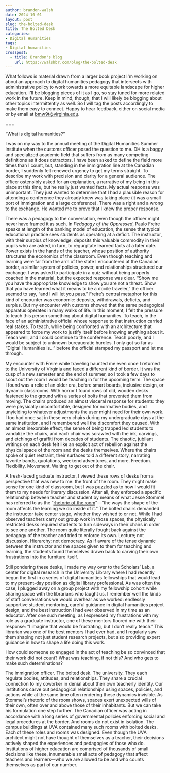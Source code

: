 ```yaml
---
author: brandon-walsh
date: 2024-10-01
layout: post
slug: the-bolted-desk
title: The Bolted Desk
categories:
- Digital Humanities
tags:
- Digital humanities
crosspost:
  - title: Brandon's blog
    url: https://walshbr.com/blog/the-bolted-desk
---
```

What follows is material drawn from a larger book project I'm working on about an approach to digital humanities pedagogy that intersects with administrative policy to work towards a more equitable landscape for higher education. I'll be blogging pieces of it as I go, so stay tuned for more related work in the future. Keep in mind, though, that I will likely be blogging about other topics intermittently as well. So I will tag the posts accordingly to make them easy to connect. Happy to hear feedback, either on social media or by email at [bmw9t@virginia.edu](bmw9t@virginia.edu).

===

“What is digital humanities?”

I was on my way to the annual meeting of the Digital Humanities Summer Institute when the customs officer posed the question to me. DH is a baggy and specialized academic field that suffers from as many competing definitions as it does detractors.  I have been asked to define the field more times than I count, but, standing in the immigration line at the Canadian border, I suddenly felt renewed urgency to get my terms straight. To describe my work with precision and clarity for a general audience. The officer ostensibly asked for an explanation, a narrative of my being in this place at this time, but he really just wanted facts. My actual response was unimportant. They just wanted to determine that I had a plausible reason for attending a conference they already knew was taking place (it was a small port of immigration and a large conference). There was a right and a wrong to the exchange. He wanted me to prove that I knew the proper response. 

There was a pedagogy to the conversation, even though the officer might never have framed it as such. In *Pedagogy of the Oppressed*, Paulo Freire speaks at length of the banking model of education, the sense that typical educational practice sees students as operating at a deficit. The instructor, with their surplus of knowledge, deposits this valuable commodity in their pupils who are asked, in turn, to regurgitate learned facts at a later date. Power exists in the hands of the teacher, whose position of authority structures the economics of the classroom. Even though teaching and learning were far from the arm of the state I encountered at the Canadian border, a similar system of policies, power, and relationships structured our exchange. I was asked to participate in a quiz without being properly coached in the material, but the expected response was clear. “Show me you have the appropriate knowledge to show you are not a threat. Show that you have learned what it means to be a docile traveler,” the officer seemed to say, “and I will let you pass.” Freire’s central metaphor for this kind of encounter was economic: deposits, withdrawals, deficits, and surplus. But my encounter with customs showed that the same pedagogical apparatus operates in many walks of life. In this moment, I felt the pressure to teach this person something about digital humanities. To teach, in the face of an administrative official whose response to that instruction carried real stakes. To teach, while being confronted with an architecture that appeared to force my work to justify itself before knowing anything about it. Teach well, and I could continue to the conference. Teach poorly, and I would be subject to unknown bureaucratic hurdles. I only got so far as “Digital Humanities is…” before the official stamped my passport and let me through. 

My encounter with Freire while traveling haunted me even once I returned to the University of Virginia and faced a different kind of border. It was the cusp of a new semester and the end of summer, so I took a few days to scout out the room I would be teaching in for the upcoming term. The space I found was a relic of an older era, before smart boards, inclusive design, or dynamic classrooms. With horror I found rows of old, wooden desks fastened to the ground with a series of bolts that prevented them from moving. The chairs produced an almost visceral response for students: they were physically uncomfortable, designed for normative bodies, and unyielding to whatever adjustments the user might need for their own work. I too had once sat in these very chairs during my undergraduate days at the same institution, and I remembered well the discomfort they caused. With an almost inexorable effect, the sense of being trapped led students to vandalize the chairs, and each chair was scrawled with the ink, carvings, and etchings of graffiti from decades of students. The chaotic, jubilant writings on each desk felt like an explicit act of rebellion against the physical space of the room and the desks themselves. Where the chairs spoke of quiet restraint, their surfaces told a different story, narrating favorite bands, quotations, weekend adventures, and more. Freedom. Flexibility. Movement. Waiting to get out of the chair.

A fresh-faced graduate instructor, I viewed these rows of desks from a perspective that was new to me: the front of the room. They might make sense for one kind of classroom, but I was puzzled as to how I would fit them to my needs for literary discussion. After all, they enforced a specific relationship between teacher and student by means of what Jesse Stommel has referred to as the “[rhetoric of the room](https://pressbooks.pub/criticaldigitalpedagogy/chapter/the-course-hath-no-bottom-the-20000-person-seminar/)”—“the ways the shape of the room affects the learning we do inside of it.” The bolted chairs demanded the instructor take center stage, whether they wished to or not. While I had observed teachers carry out group work in those spaces, the physically restricted desks required students to turn sideways in their chairs in order to see one another. The room quite literally fought back against the pedagogy of the teacher and tried to enforce its own. Lecture; not discussion. Hierarchy; not democracy. As if aware of the tense dynamic between the instructor and the spaces given to them for teaching and learning, the students found themselves drawn back to carving their own frustrations into the furniture itself.

Still pondering these desks, I made my way over to the Scholars’ Lab, a center for digital research in the University Library where I had recently begun the first in a series of digital humanities fellowships that would lead to my present-day position as digital library professional. As was often the case, I plugged away on a group project with my fellowship cohort while sharing space with the librarians who taught us. I remember well the kinds of staff conversations we would overhear as we worked: endlessly supportive student mentoring, careful guidance in digital humanities project design, and the best instruction I had ever observed in my time as an educator. After one such meeting, as I expressed my frustrations with my role as a graduate instructor, one of these mentors floored me with their response: “I imagine that would be frustrating, but I don’t really teach.” This librarian was one of the best mentors I had ever had, and I regularly saw them shaping not just student research projects, but also providing expert guidance in how to shape a life doing this work.

How could someone so engaged in the act of teaching be so convinced that their work did not count? What was teaching, if not this? And who gets to make such determinations? 

The immigration officer. The bolted desk. The university. They each regulate bodies, attitudes, and relationships. They share a crucial connection to my coworker in denial about their own teacherly identity. Our institutions carve out pedagogical relationships using spaces, policies, and actions while at the same time often rendering these dynamics invisible. As Stommel’s rhetoric of the room shows, spaces exert unexpected wills of their own, often over and above those of their inhabitants. But we can take his formulation one step further. The Canadian officer was acting in accordance with a long series of governmental policies enforcing social and legal procedures at the border. And rooms do not exist in isolation. The campus buildings at UVA contained many such rooms with bolted desks. Each of these roles and rooms was designed. Even though the UVA architect might not have thought of themselves as a teacher, their decisions actively shaped the experiences and pedagogies of those who do. Institutions of higher education are comprised of thousands of small decisions like these, innumerable small acts of pedagogy that affect teachers and learners—who we are allowed to be and who counts themselves as part of our number. 

